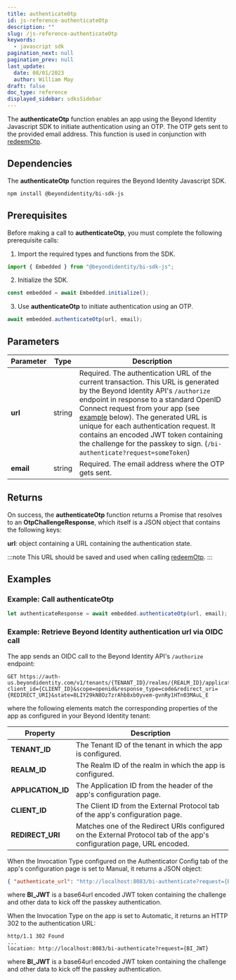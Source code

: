 ```yaml
---
title: authenticateOtp
id: js-reference-authenticateOtp
description: ""
slug: /js-reference-authenticateOtp
keywords:
  - javascript sdk
pagination_next: null
pagination_prev: null
last_update:
  date: 08/01/2023
  author: William May
draft: false
doc_type: reference
displayed_sidebar: sdksSidebar
---
```


The **authenticateOtp** function enables an app using the Beyond Identity Javascript SDK to initiate authentication using an OTP. The OTP gets sent to the provided email address. This function is used in conjunction with [redeemOtp](js-reference-redeemOtp).

## Dependencies

The **authenticateOtp** function requires the Beyond Identity Javascript SDK.

```bash
npm install @beyondidentity/bi-sdk-js
```

## Prerequisites

Before making a call to **authenticateOtp**, you must complete the following prerequisite calls:

1. Import the required types and functions from the SDK.

  ```javascript
  import { Embedded } from "@beyondidentity/bi-sdk-js";
  ```

2. Initialize the SDK.

  ```javascript
  const embedded = await Embedded.initialize();
  ```

3. Use **authenticateOtp** to initiate authentication using an OTP.

  ```javascript
  await embedded.authenticateOtp(url, email);
  ```

## Parameters

| Parameter | Type | Description |
| --- | --- | --- |
| **url** | string | Required. The authentication URL of the current transaction. This URL is generated by the Beyond Identity API's `/authorize` endpoint in response to a standard OpenID Connect request from your app (see [example](#example:-retrieve-beyond-identity-authentication-url-via-oidc-call) below). The generated URL is unique for each authentication request. It contains an encoded JWT token containing the challenge for the passkey to sign. (`/bi-authenticate?request=someToken`) |
| **email** | string | Required. The email address where the OTP gets sent. |

## Returns

On success, the **authenticateOtp** function returns a Promise that resolves to an **OtpChallengeResponse**, which itself is a JSON object that contains the following keys:

**url**: object containing a URL containing the authentication state.

:::note
This URL should be saved and used when calling [redeemOtp](js-reference-redeemOtp).
:::

## Examples

### Example: Call **authenticateOtp**

```javascript
let authenticateResponse = await embedded.authenticateOtp(url, email);
```

### Example: Retrieve Beyond Identity authentication url via OIDC call

The app sends an OIDC call to the Beyond Identity API's `/authorize` endpoint:

```http
GET https://auth-us.beyondidentity.com/v1/tenants/{TENANT_ID}/realms/{REALM_ID}/applications/{APPLICATION_ID}/authorize?client_id={CLIENT_ID}&scope=openid&response_type=code&redirect_uri={REDIRECT_URI}&state=8LIY29kN8Oz7zrAhb8xb0yvem-gvnRy1HTn03MAuL_E
```

where the following elements match the corresponding properties of the app as configured in your Beyond Identity tenant:

| Property | Description |
| --- | --- |
| **TENANT_ID** | The Tenant ID of the tenant in which the app is configured. |
| **REALM_ID** | The Realm ID of the realm in which the app is configured. |
| **APPLICATION_ID** | The Application ID from the header of the app's configuration page. |
| **CLIENT_ID** | The Client ID from the External Protocol tab of the app's configuration page. |
| **REDIRECT_URI** | Matches one of the Redirect URIs configured on the External Protocol tab of the app's configuration page, URL encoded. |

When the Invocation Type configured on the Authenticator Config tab of the app's configuration page is set to Manual, it returns a JSON object:

```json
{ "authenticate_url": "http://localhost:8083/bi-authenticate?request={BI_JWT}" }
```

where **BI_JWT** is a base64url encoded JWT token containing the challenge and other data to kick off the passkey authentication.

When the Invocation Type on the app is set to Automatic, it returns an HTTP 302 to the authentication URL:

```http
http/1.1 302 Found
...
location: http://localhost:8083/bi-authenticate?request={BI_JWT}
```

where **BI_JWT** is a base64url encoded JWT token containing the challenge and other data to kick off the passkey authentication.
